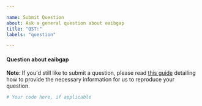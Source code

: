 ```yaml
---

name: Submit Question
about: Ask a general question about eaibgap
title: "QST:"
labels: "question"

---
```


#### Question about eaibgap

**Note**: If you'd still like to submit a question, please read [this guide](
https://matthewrocklin.com/blog/work/2018/02/28/minimal-bug-reports) detailing how to
provide the necessary information for us to reproduce your question.

```python
# Your code here, if applicable
```
